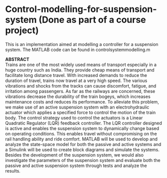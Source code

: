 # Control-modelling-for-suspension-system (Done as part of a course project)

This is an implementation aimed at modelling a controller for a suspension system. The MATLAB code can be found in controlsystemmodelling.m

**ABSTRACT**<br />
Trains are one of the most widely used means of transport especially in a huge country such as India. They provide cheap means of transport and facilitate long distance travel. With increased demands to reduce the duration of travel, trains now travel at a very high speed. The various vibrations and shocks from the tracks can cause discomfort, fatigue, and irritation among passengers. As far as the railways are concerned, these vibrations decrease the durability of the train bogeys, which increases maintenance costs and reduces its performance. To alleviate this problem, we make use of an active suspension system with an electrohydraulic actuator which applies a specified force to control the motion of the train body. The control strategy used to control the actuators is a Linear Quadratic Regulator (LQR) feedback controller. The LQR controller designed is active and enables the suspension system to dynamically change based on operating conditions. This enables travel without compromising on the rail handling ability and ride comfort. MATLAB will be used to develop and analyze the state-space model for both the passive and active systems and a Simulink will be used to create block diagrams and simulate the systems. Besides the development of the suspension system, we would also investigate the parameters of the suspension system and evaluate both the passive and active suspension system through tests and analyze the results.
